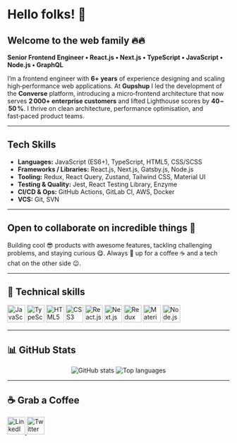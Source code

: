 <p align="center">

</p>

# Hello folks! 👋

## Welcome to the web family 🔥🔥

**Senior Frontend Engineer • React.js • Next.js • TypeScript • JavaScript • Node.js • GraphQL**

I’m a frontend engineer with **6+ years** of experience designing and scaling high‑performance web applications. At **Gupshup** I led the development of the **Converse** platform, introducing a micro‑frontend architecture that now serves **2 000+ enterprise customers** and lifted Lighthouse scores by **40 – 50 %**. I thrive on clean architecture, performance optimisation, and fast‑paced product teams.

---

## Tech Skills
- **Languages:** JavaScript (ES6+), TypeScript, HTML5, CSS/SCSS  
- **Frameworks / Libraries:** React.js, Next.js, Gatsby.js, Node.js  
- **Tooling:** Redux, React Query, Zustand, Tailwind CSS, Material UI  
- **Testing & Quality:** Jest, React Testing Library, Enzyme  
- **CI/CD & Ops:** GitHub Actions, GitLab CI, AWS, Docker  
- **VCS:** Git, SVN

---

## Open to collaborate on incredible things 🙌
Building cool 😎 products with awesome features, tackling challenging problems, and staying curious 😋. Always 💯 up for a coffee ☕ and a tech chat on the other side 😉.

---

## 🔧 Technical skills
<p align="left">
  <img src="https://www.ocpsoft.org/wp-content/uploads/2013/01/javascript_logo_unofficial.png" alt="JavaScript" height="40" />
  <img src="https://iconape.com/wp-content/png_logo_vector/typescript.png" alt="TypeScript" height="40" />
  <img src="https://i.stack.imgur.com/PgcSR.png" alt="HTML5" height="40" />
  <img src="https://cdn.freebiesupply.com/logos/thumbs/2x/css3-logo.png" alt="CSS3" height="40" />
  <img src="https://encrypted-tbn0.gstatic.com/images?q=tbn:ANd9GcQVYT8Q1wgJmS5C7oTy5_V3s6GgEjrfe3hN1g&usqp=CAU" alt="React.js" height="40" />
  <img src="https://cdn.thenewstack.io/media/2021/06/7c546588-nextjs.png" alt="Next.js" height="40" />
  <img src="https://raw.githubusercontent.com/reduxjs/redux/master/logo/logo.png" alt="Redux" height="40" />
  <img src="https://img.stackshare.io/service/1904/default_44d81cb9fadbc3688b7e91a6d5217d0ea5358b57.png" alt="Material UI" height="40" />
  <img src="https://upload.wikimedia.org/wikipedia/commons/thumb/d/d9/Node.js_logo.svg/1280px-Node.js_logo.svg.png" alt="Node.js" height="40" />
</p>

---

## 📊 GitHub Stats
<p align="center">
  <img src="https://github-readme-stats.vercel.app/api?username=sabhareesh1009&show_icons=true&theme=transparent&hide_border=true" alt="GitHub stats" />
  <img src="https://github-readme-stats.vercel.app/api/top-langs/?username=sabhareesh1009&layout=compact&theme=transparent&hide_border=true&langs_count=6" alt="Top languages" />
</p>

---

## ☕ Grab a Coffee
<p align="left">
  <a href="https://www.linkedin.com/in/sabhareesh-kandikonda-4ab701194/" target="_blank">
    <img src="https://cdn-icons-png.flaticon.com/512/174/174857.png" alt="LinkedIn" height="40" />
  </a>
  <a href="https://twitter.com/SabhareeshC" target="_blank">
    <img src="https://logos-world.net/wp-content/uploads/2020/04/Twitter-Logo.png" alt="Twitter" height="40" />
  </a>
</p>
